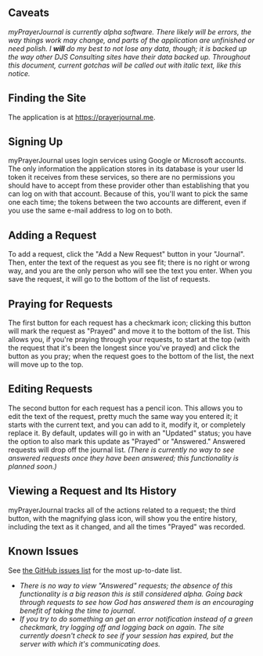 ## Caveats

_myPrayerJournal is currently alpha software. There likely will be errors, the way things work may change, and parts of the application are unfinished or need polish. I **will** do my best to not lose any data, though; it is backed up the way other DJS Consulting sites have their data backed up. Throughout this document, current gotchas will be called out with italic text, like this notice._

## Finding the Site

The application is at <https://prayerjournal.me>.

## Signing Up

myPrayerJournal uses login services using Google or Microsoft accounts. The only information the application stores in its database is your user Id token it receives from these services, so there are no permissions you should have to accept from these provider other than establishing that you can log on with that account. Because of this, you'll want to pick the same one each time; the tokens between the two accounts are different, even if you use the same e-mail address to log on to both.

## Adding a Request

To add a request, click the "Add a New Request" button in your "Journal". Then, enter the text of the request as you see fit; there is no right or wrong way, and you are the only person who will see the text you enter. When you save the request, it will go to the bottom of the list of requests.

## Praying for Requests

The first button for each request has a checkmark icon; clicking this button will mark the request as "Prayed" and move it to the bottom of the list. This allows you, if you're praying through your requests, to start at the top (with the request that it's been the longest since you've prayed) and click the button as you pray; when the request goes to the bottom of the list, the next will move up to the top.

## Editing Requests

The second button for each request has a pencil icon. This allows you to edit the text of the request, pretty much the same way you entered it; it starts with the current text, and you can add to it, modify it, or completely replace it. By default, updates will go in with an "Updated" status; you have the option to also mark this update as "Prayed" or "Answered." Answered requests will drop off the journal list. _(There is currently no way to see answered requests once they have been answered; this functionality is planned soon.)_

## Viewing a Request and Its History

myPrayerJournal tracks all of the actions related to a request; the third button, with the magnifying glass icon, will show you the entire history, including the text as it changed, and all the times "Prayed" was recorded.

## Known Issues

See [the GitHub issues list](https://github.com/danieljsummers/myPrayerJournal/issues) for the most up-to-date list.

- _There is no way to view "Answered" requests; the absence of this functionality is a big reason this is still considered alpha. Going back through requests to see how God has answered them is an encouraging benefit of taking the time to journal._
- _If you try to do something an get an error notification instead of a green checkmark, try logging off and logging back on again. The site currently doesn't check to see if your session has expired, but the server with which it's communicating does._
